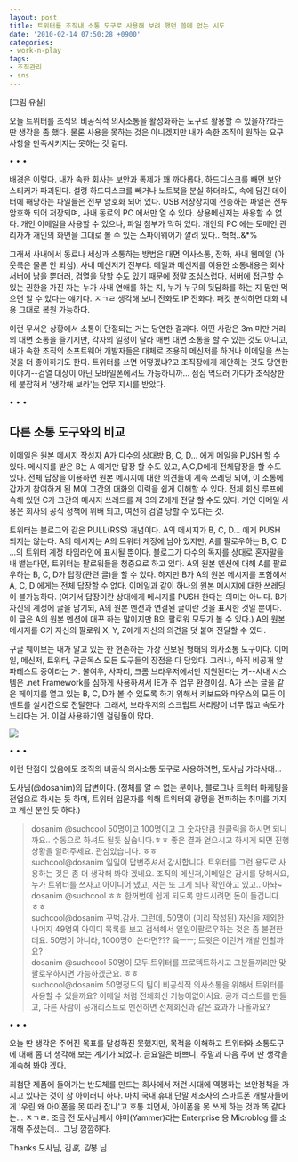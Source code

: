 ```yaml
---
layout: post
title: 트위터를 조직내 소통 도구로 사용해 보려 했던 쓸데 없는 시도
date: '2010-02-14 07:50:28 +0900'
categories:
- work-n-play
tags:
- 조직관리
- sns
---
```

[그림 유실]

오늘 트위터를 조직의 비공식적 의사소통을 활성화하는 도구로 활용할 수 있을까?라는 딴 생각을 좀 했다. 물론 사용을 못하는 것은 아니겠지만 내가 속한 조직이 원하는 요구사항을 만족시키지는 못하는 것 같다.

<div class="spacer">• • •</div>

배경은 이렇다. 내가 속한 회사는 보안과 통제가 꽤 까다롭다. 하드디스크를 빼면 보안 스티커가 파괴된다. 설령 하드디스크를 빼거나 노트북을 분실 하더라도, 속에 담긴 데이터에 해당하는 파일들은 전부 암호화 되어 있다. USB 저장장치에 전송하는 파일은 전부 암호화 되어 저장되며, 사내 동료의 PC 에서만 열 수 있다. 상용메신저는 사용할 수 없다. 개인 이메일을 사용할 수 있으나, 파일 첨부가 막혀 있다. 개인의 PC 에는 도메인 관리자가 개인의 화면을 그대로 볼 수 있는 스파이웨어가 깔려 있다.. 헉헉..&*% 

그래서 사내에서 동료나 세상과 소통하는 방법은 대면 의사소통, 전화, 사내 웹메일 (아웃룩은 물론 안 되심), 사내 메신저가 전부다. 메일과 메신저를 이용한 소통내용은 회사 서버에 남을 뿐더러, 검열을 당할 수도 있기 때문에 정말 조심스럽다. 서버에 접근할 수 있는 권한을 가진 자는 누가 사내 연애를 하는 지, 누가 누구의 뒷담화를 하는 지 맘만 먹으면 알 수 있다는 얘기다. ㅈㄱㄹ 생각해 보니 전화도 IP 전화다. 패킷 분석하면 대화 내용 그대로 복원 가능하다.

이런 무서운 상황에서 소통이 단절되는 거는 당연한 결과다. 어떤 사람은 3m 미만 거리의 대면 소통을 즐기지만, 각자의 일정이 달라 매번 대면 소통을 할 수 있는 것도 아니고, 내가 속한 조직의 소프트웨어 개발자들은 대체로 조용히 메신저를 하거나 이메일을 쓰는 것을 더 좋아하기도 한다. 트위터를 쓰면 어떻겠냐?고 조직장에게 제안하는 것도 당연한 이야기--검열 대상이 아닌 모바일폰에서도 가능하니까... 점심 먹으러 가다가 조직장한테 붙잡혀서 '생각해 보라'는 업무 지시를 받았다.

<!--more-->

<div class="spacer">• • •</div>

## 다른 소통 도구와의 비교 

이메일은 원본 메시지 작성자 A가 다수의 상대방 B, C, D... 에게 메일을 PUSH 할 수 있다. 메시지를 받은 B는 A 에게만 답장 할 수도 있고, A,C,D에게 전체답장을 할 수도 있다. 전체 답장을 이용하면 원본 메시지에 대한 의견들이 계속 쓰레딩 되어, 이 소통에 갑자기 참여하게 된 M이 그간의 대화의 이력을 쉽게 이해할 수 있다. 전체 회신 루프에 속해 있던 C가 그간의 메시지 쓰레드를 제 3의 Z에게 전달 할 수도 있다. 개인 이메일 사용은 회사의 공식 정책에 위배 되고, 여전히 검열 당할 수 있다는 것.

트위터는 블로그와 같은 PULL(RSS) 개념이다. A의 메시지가 B, C, D... 에게 PUSH 되지는 않는다. A의 메시지는 A의 트위터 계정에 남아 있지만, A를 팔로우하는 B, C, D ...의 트위터 계정 타임라인에 표시될 뿐이다. 블로그가 다수의 독자를 상대로 혼자말을 내 뱉는다면, 트위터는 팔로워들을 청중으로 하고 있다. A의 원본 멘션에 대해 A를 팔로우하는 B, C, D가 답장(관련 글)을 할 수 있다. 하지만 B가 A의 원본 메시지를 포함해서 A, C, D 에게는 전체 답장할 수 없다. 이메일과 같이 하나의 원본 메시지에 대한 쓰레딩이 불가능하다. (여기서 답장이란 상대에게 메시지를 PUSH 한다는 의미는 아니다. B가 자신의 계정에 글을 남기되, A의 원본 멘션과 연결된 글이란 것을 표시한 것일 뿐이다. 이 글은 A의 원본 멘션에 대꾸 하는 말이지만 B의 팔로워 모두가 볼 수 있다.) A의 원본 메시지를 C가 자신의 팔로워 X, Y, Z에게 자신의 의견을 덧 붙여 전달할 수 있다.

구글 웨이브는 내가 알고 있는 한 현존하는 가장 진보된 형태의 의사소통 도구이다. 이메일, 메신저, 트위터, 구글독스 모든 도구들의 장점을 다 담았다. 그러나, 아직 비공개 알파테스트 중이라는 거. 불여우, 사파리, 크롬 브라우저에서만 지원된다는 거--사내 시스템은 .net Framework를 심하게 사용하셔서 IE가 주 업무 환경이심. A가 쓰는 글을 같은 페이지를 열고 있는 B, C, D가 볼 수 있도록 하기 위해서 키보드와 마우스의 모든 이벤트를 실시간으로 전달한다. 그래서, 브라우저의 스크립트 처리량이 너무 많고 속도가 느리다는 거. 이걸 사용하기엔 걸림돌이 많다.

[![](http://img.youtube.com/vi/rDu2A3WzQpo/1.jpg)](http://www.youtube.com/watch?v=rDu2A3WzQpo)

<div class="spacer">• • •</div>

이런 단점이 있음에도 조직의 비공식 의사소통 도구로 사용하려면, 도사님 가라사대... 

도사님(@dosanim)의 답변이다. (정체를 알 수 없는 분이나, 블로그나 트위터 마케팅을 전업으로 하시는 듯 하며, 트위터 입문자를 위해 트위터의 광명을 전파하는 취미를 가지고 계신 분인 듯 하다.)

> dosanim @suchcool 50명이고 100명이고 그 숫자만큼 원클릭을 하시면 되니까요.. 수동으로 하셔도 될듯 싶습니다.ㅎㅎ 좋은 결과 얻으시고 하시게 되면 진행상황을 알려주세요. 관심있습니다. ㅎㅎ   
> suchcool@dosanim 일일이 답변주셔서 감사합니다. 트위터를 그런 용도로 사용하는 것은 좀 더 생각해 봐야 겠네요. 조직의 메신저,이메일은 감시를 당해서요, 누가 트위터를 쓰자고 아이디어 냈고, 저는 또 그게 되나 확인하고 있고.. 아놔~  
> dosanim @suchcool ㅎㅎ 한꺼번에 쉽게 되도록 만드시려면 돈이 들겁니다. ㅎㅎ  
> suchcool@dosanim 꾸벅.감사. 그런데, 50명이 (미리 작성된) 자신을 제외한 나머지 49명의 아이디 목록를 보고 검색해서 일일이팔로우하는 것은 좀 불편한데요. 50명이 아니라, 1000명이 쓴다면??? 읔ㅡㅡ; 트윗은 이런거 개발 안할까요?  
> dosanim @suchcool 50명이 모두 트위터를 프로텍트하시고 그분들끼리만 맞팔로우하시면 가능하겠군요. ㅎㅎ  
> suchcool@dosanim 50명정도의 팀이 비공식적 의사소통을 위해서 트위터를 사용할 수 있을까요? 이메일 처럼 전체회신 기능이없어서요. 공개 리스트를 만들고, 다른 사람이 공개리스트로 멘션하면 전체회신과 같은 효과가 나올까요?

<div class="spacer">• • •</div>

오늘 딴 생각은 주어진 목표를 달성하진 못했지만, 목적을 이해하고 트위터와 소통도구에 대해 좀 더 생각해 보는 계기가 되었다. 금요일은 바쁘니, 주말과 다음 주에 딴 생각을 계속해 봐야 겠다.

최첨단 제품에 들어가는 반도체를 만드는 회사에서 저런 시대에 역행하는 보안정책을 가지고 있다는 것이 참 아이러니 하다. 마치 국내 휴대 단말 제조사의 스마트폰 개발자들에게 '우린 왜 아이폰을 못 따라 잡냐'고 호통 치면서, 아이폰을 못 쓰게 하는 것과 똑 같다는... ㅈㄱㄹ. 조금 전 도사님께서 야머(Yammer)라는 Enterprise 용 Microblog 를 소개해 주셨는데... 그냥 깜깜하다.

Thanks 도사님, 김*훈, 김*봉 님 
